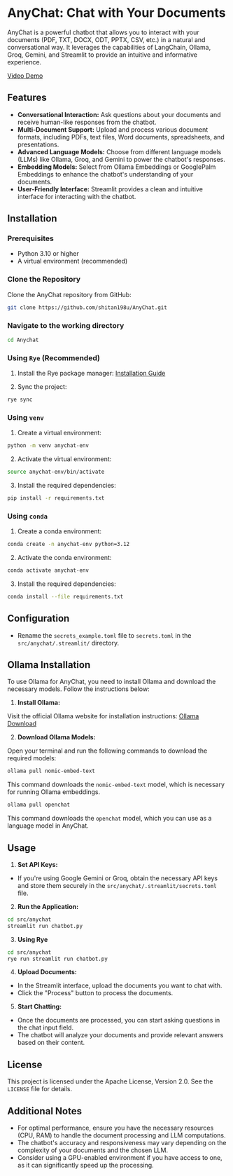 # AnyChat: Chat with Your Documents

AnyChat is a powerful chatbot that allows you to interact with your documents (PDF, TXT, DOCX, ODT, PPTX, CSV, etc.) in a natural and conversational way. It leverages the capabilities of LangChain, Ollama, Groq, Gemini, and Streamlit to provide an intuitive and informative experience.

[Video Demo](https://github.com/shitan198u/AnyChat/assets/74671269/bf254a76-8e47-4d8f-a4d7-03a318d252d6)

## Features

- **Conversational Interaction:** Ask questions about your documents and receive human-like responses from the chatbot.
- **Multi-Document Support:** Upload and process various document formats, including PDFs, text files, Word documents, spreadsheets, and presentations.
- **Advanced Language Models:** Choose from different language models (LLMs) like Ollama, Groq, and Gemini to power the chatbot's responses.
- **Embedding Models:** Select from Ollama Embeddings or GooglePalm Embeddings to enhance the chatbot's understanding of your documents.
- **User-Friendly Interface:** Streamlit provides a clean and intuitive interface for interacting with the chatbot.

## Installation

### Prerequisites

- Python 3.10 or higher
- A virtual environment (recommended)

### Clone the Repository

Clone the AnyChat repository from GitHub:

```bash
git clone https://github.com/shitan198u/AnyChat.git
```
### Navigate to the working directory

```bash
cd Anychat
```

### Using `Rye` (Recommended)

1. Install the Rye package manager: [Installation Guide](https://rye-up.com/guide/installation/)

2. Sync the project:

```bash
rye sync
```

### Using `venv`

1. Create a virtual environment:

```bash
python -m venv anychat-env
```

2. Activate the virtual environment:

```bash
source anychat-env/bin/activate
```

3. Install the required dependencies:

```bash
pip install -r requirements.txt
```

### Using `conda`

1. Create a conda environment:

```bash
conda create -n anychat-env python=3.12
```

2. Activate the conda environment:

```bash
conda activate anychat-env
```

3. Install the required dependencies:

```bash
conda install --file requirements.txt
```

## Configuration

- Rename the `secrets_example.toml` file to `secrets.toml` in the `src/anychat/.streamlit/` directory.

## Ollama Installation

To use Ollama for AnyChat, you need to install Ollama and download the necessary models. Follow the instructions below:

1. **Install Ollama:**

Visit the official Ollama website for installation instructions: [Ollama Download](https://ollama.com/download)

2. **Download Ollama Models:**

Open your terminal and run the following commands to download the required models:

```bash
ollama pull nomic-embed-text
```

This command downloads the `nomic-embed-text` model, which is necessary for running Ollama embeddings.

```bash
ollama pull openchat
```

This command downloads the `openchat` model, which you can use as a language model in AnyChat.

## Usage

1. **Set API Keys:**
- If you're using Google Gemini or Groq, obtain the necessary API keys and store them securely in the `src/anychat/.streamlit/secrets.toml` file.

2. **Run the Application:**

```bash
cd src/anychat
streamlit run chatbot.py
```
3. **Using Rye**

```bash
cd src/anychat
rye run streamlit run chatbot.py
```

4. **Upload Documents:**
- In the Streamlit interface, upload the documents you want to chat with.
- Click the "Process" button to process the documents.

5. **Start Chatting:**
- Once the documents are processed, you can start asking questions in the chat input field.
- The chatbot will analyze your documents and provide relevant answers based on their content.

## License

This project is licensed under the Apache License, Version 2.0. See the `LICENSE` file for details.

## Additional Notes

- For optimal performance, ensure you have the necessary resources (CPU, RAM) to handle the document processing and LLM computations.
- The chatbot's accuracy and responsiveness may vary depending on the complexity of your documents and the chosen LLM.
- Consider using a GPU-enabled environment if you have access to one, as it can significantly speed up the processing.
